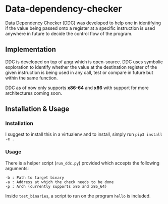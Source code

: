 # Data-dependency-checker

Data Dependency Checker (DDC) was developed to help one in identifying if the value being passed onto a register at a specific instruction is used
anywhere in future to decide the control flow of the program. 

## Implementation

DDC is developed on top of [angr](https://github.com/angr/angr) which is open-source. DDC uses symbolic exploration to 
identify whether the value at the destination register of the given instruction is being used in any call, test or compare
in future but within the same function. 

DDC as of now only supports **x86-64** and **x86** with support for more architectures coming soon. 

## Installation & Usage

### Installation

I suggest to install this in a virtualenv and to install, simply run `pip3 install -e .`

### Usage

There is a helper script (`run_ddc.py`) provided which accepts the following arguments:

```angular2html
-b : Path to target binary
-a : Address at which the check needs to be done
-p : Arch (currently supports x86 and x86_64)
```

Inside `test_binaries`, a script to run on the program `hello` is included. 
